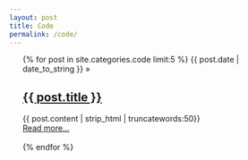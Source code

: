 ```yaml
---
layout: post
title: Code
permalink: /code/
---
```


<div class="home">

<ul class="post-list"> {% for post in site.categories.code limit:5 %} <span>{{
post.date
| date_to_string }}</span> &raquo; <a href="{{ BASE_PATH }}{{ post.url
}}"><h2>{{ post.title }}</h2></a> {{ post.content | strip_html |
truncatewords:50}}<br> <a href="{{ post.url }}">Read more...</a><br><br> {%
endfor %} </ul>  
